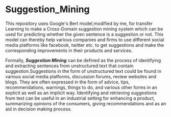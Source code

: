 # Suggestion_Mining

This repository uses Google's Bert model,modified by me, for transfer Learning to make a Cross-Domain suggestion mining system which can be used for predicting whether the given sentence is a suggestion or not. This model can thereby help various companies and firms to use different social media platforms like facebook, twitter etc. to get suggestions and make the corresponding improvements in their products and services.

Formally, ***Suggestion Mining*** can be defined as the process of identifying and extracting sentences from unstructured text that contain suggestion.Suggestions in the form of unstructured text could be found in various social media platforms, discussion forums, review websites and blogs. They are often expressed in the form of advice, tips, recommendations, warnings, things to do, and various other forms in an explicit as well as an implicit way. Identifying and retrieving suggestions from text can be useful in an industrial setting for enhancing a product, summarizing opinions of the consumers, giving recommendations and as an aid in decision making process.

